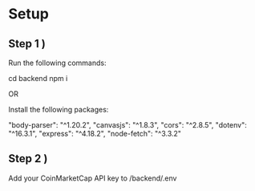 # Setup

## Step 1 )

Run the following commands:

cd backend
npm i

OR

Install the following packages:

"body-parser": "^1.20.2",
"canvasjs": "^1.8.3",
"cors": "^2.8.5",
"dotenv": "^16.3.1",
"express": "^4.18.2",
"node-fetch": "^3.3.2"

## Step 2 ) 

Add your CoinMarketCap API key to /backend/.env

